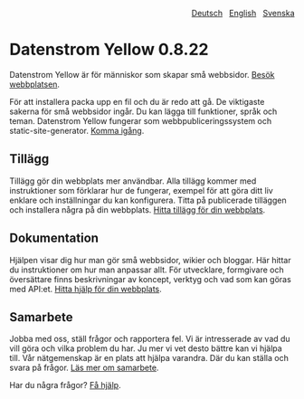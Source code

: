 <p align="right"><a href="README-de.md">Deutsch</a> &nbsp; <a href="README.md">English</a> &nbsp; <a href="README-sv.md">Svenska</a></p>

# Datenstrom Yellow 0.8.22

Datenstrom Yellow är för människor som skapar små webbsidor. [Besök webbplatsen](https://datenstrom.se/sv/yellow/).

För att installera packa upp en fil och du är redo att gå. De viktigaste sakerna för små webbsidor ingår. Du kan lägga till funktioner, språk och teman. Datenstrom Yellow fungerar som webbpubliceringssystem och static-site-generator. [Komma igång](https://datenstrom.se/sv/yellow/help/how-to-get-started).

## Tillägg

Tillägg gör din webbplats mer användbar. Alla tillägg kommer med instruktioner som förklarar hur de fungerar, exempel för att göra ditt liv enklare och inställningar du kan konfigurera. Titta på publicerade tilläggen och installera några på din webbplats. [Hitta tillägg för din webbplats](https://github.com/datenstrom/yellow-extensions/tree/main/README-sv.md).

## Dokumentation

Hjälpen visar dig hur man gör små webbsidor, wikier och bloggar. Här hittar du instruktioner om hur man anpassar allt. För utvecklare, formgivare och översättare finns beskrivningar av koncept, verktyg och vad som kan göras med API:et. [Hitta hjälp för din webbplats](https://datenstrom.se/sv/yellow/help/).

## Samarbete

Jobba med oss, ställ frågor och rapportera fel. Vi är intresserade av vad du vill göra och vilka problem du har. Ju mer vi vet desto bättre kan vi hjälpa till. Vår nätgemenskap är en plats att hjälpa varandra. Där du kan ställa och svara på frågor. [Läs mer om samarbete](https://datenstrom.se/sv/yellow/help/contributing-guidelines).

Har du några frågor? [Få hjälp](https://datenstrom.se/sv/yellow/help/).
